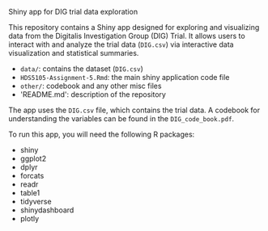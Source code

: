 Shiny app for DIG trial data exploration

This repository contains a Shiny app designed for exploring and visualizing data from the Digitalis Investigation Group (DIG) Trial.
It allows users to interact with and analyze the trial data (`DIG.csv`) via interactive data visualization and statistical summaries.

- `data/`: contains the dataset (`DIG.csv`)
- `HDS5105-Assignment-5.Rmd`: the main shiny application code file
- `other/`: codebook and any other misc files
- 'README.md': description of the repository

The app uses the `DIG.csv` file, which contains the trial data. A codebook for understanding the variables can be found in the `DIG_code_book.pdf`.

To run this app, you will need the following R packages:

- shiny
- ggplot2
- dplyr
- forcats
- readr
- table1
- tidyverse
- shinydashboard
- plotly
